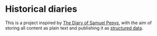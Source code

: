 # Historical diaries

This is a project inspired by [The Diary of Samuel Pepys](https://www.pepysdiary.com), with the aim of storing all content as plain text and publishing it as [structured data](https://developers.google.com/search/docs/guides/intro-structured-data).
